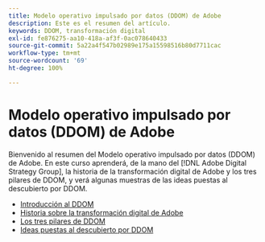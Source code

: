 ```yaml
---
title: Modelo operativo impulsado por datos (DDOM) de Adobe
description: Este es el resumen del artículo.
keywords: DDOM, transformación digital
exl-id: fe876275-aa10-418a-af3f-0ac078640433
source-git-commit: 5a22a4f547b02989e175a15598516b80d7711cac
workflow-type: tm+mt
source-wordcount: '69'
ht-degree: 100%

---
```


# Modelo operativo impulsado por datos (DDOM) de Adobe

Bienvenido al resumen del Modelo operativo impulsado por datos (DDOM) de Adobe. En este curso aprenderá, de la mano del [!DNL Adobe Digital Strategy Group], la historia de la transformación digital de Adobe y los tres pilares de DDOM, y verá algunas muestras de las ideas puestas al descubierto por DDOM.

* [Introducción al DDOM](ddom-introduction.md)
* [Historia sobre la transformación digital de Adobe](transformation-story.md)
* [Los tres pilares de DDOM](ddom-components.md)
* [Ideas puestas al descubierto por DDOM](ddom-insights.md)

<!--
This is the landing page of the user guide. It should be the first list item in the TOC.md file.

See other user landing pages to get ideas.
-->
